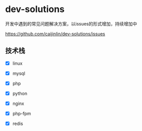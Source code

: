 # dev-solutions

开发中遇到的常见问题解决方案，以issues的形式增加，持续增加中

https://github.com/caijinlin/dev-solutions/issues

## 技术栈

* [x] linux
* [x] mysql
* [x] php
* [x] python
* [x] nginx
* [x] php-fpm
* [x] redis


